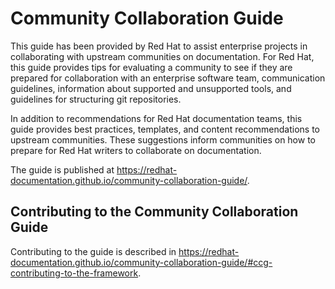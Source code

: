 # Community Collaboration Guide

This guide has been provided by Red Hat to assist enterprise projects in
collaborating with upstream communities on documentation. For Red Hat, this
guide provides tips for evaluating a community to see if they are prepared for
collaboration with an enterprise software team, communication guidelines,
information about supported and unsupported tools, and guidelines for
structuring git repositories.

In addition to recommendations for Red Hat documentation teams, this guide
provides best practices, templates, and content recommendations to upstream
communities. These suggestions inform communities on how to prepare for Red
Hat writers to collaborate on documentation.

The guide is published at
https://redhat-documentation.github.io/community-collaboration-guide/.

## Contributing to the Community Collaboration Guide

Contributing to the guide is described in
https://redhat-documentation.github.io/community-collaboration-guide/#ccg-contributing-to-the-framework.